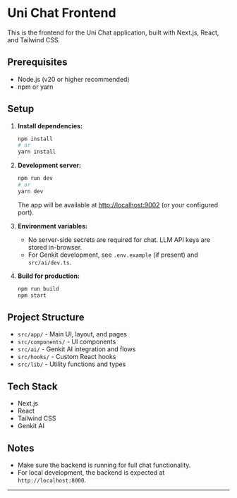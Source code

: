 # Uni Chat Frontend

This is the frontend for the Uni Chat application, built with Next.js, React, and Tailwind CSS.

## Prerequisites
- Node.js (v20 or higher recommended)
- npm or yarn

## Setup

1. **Install dependencies:**
   ```zsh
   npm install
   # or
   yarn install
   ```

2. **Development server:**
   ```zsh
   npm run dev
   # or
   yarn dev
   ```
   The app will be available at [http://localhost:9002](http://localhost:9002) (or your configured port).

3. **Environment variables:**
   - No server-side secrets are required for chat. LLM API keys are stored in-browser.
   - For Genkit development, see `.env.example` (if present) and `src/ai/dev.ts`.

4. **Build for production:**
   ```zsh
   npm run build
   npm start
   ```

## Project Structure
- `src/app/` - Main UI, layout, and pages
- `src/components/` - UI components
- `src/ai/` - Genkit AI integration and flows
- `src/hooks/` - Custom React hooks
- `src/lib/` - Utility functions and types

## Tech Stack
- Next.js
- React
- Tailwind CSS
- Genkit AI

## Notes
- Make sure the backend is running for full chat functionality.
- For local development, the backend is expected at `http://localhost:8000`.

---
